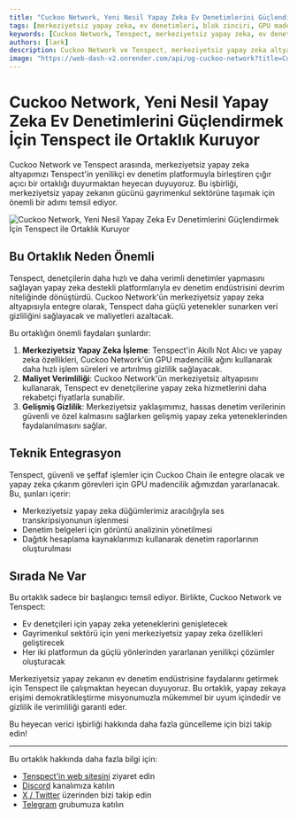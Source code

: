 ```yaml
---
title: "Cuckoo Network, Yeni Nesil Yapay Zeka Ev Denetimlerini Güçlendirmek İçin Tenspect ile Ortaklık Kuruyor"
tags: [merkeziyetsiz yapay zeka, ev denetimleri, blok zinciri, GPU madenciliği, gayrimenkul teknolojisi]
keywords: [Cuckoo Network, Tenspect, merkeziyetsiz yapay zeka, ev denetimi, blok zinciri, GPU madenciliği, yapay zeka altyapısı]
authors: [lark]
description: Cuckoo Network ve Tenspect, merkeziyetsiz yapay zeka altyapısını entegre ederek ev denetim endüstrisini devrim niteliğinde dönüştürmek, gizliliği artırmak ve blok zinciri ve GPU madenciliği teknolojisi aracılığıyla maliyetleri azaltmak için ortaklık kuruyor.
image: "https://web-dash-v2.onrender.com/api/og-cuckoo-network?title=Cuckoo%20Network%2C%20Yeni%20Nesil%20Yapay%20Zeka%20Ev%20Denetimlerini%20G%C3%BC%C3%A7lendirmek%20%C4%B0%C3%A7in%20Tenspect%20ile%20Ortakl%C4%B1k%20Kuruyor"
---
```


# Cuckoo Network, Yeni Nesil Yapay Zeka Ev Denetimlerini Güçlendirmek İçin Tenspect ile Ortaklık Kuruyor

Cuckoo Network ve Tenspect arasında, merkeziyetsiz yapay zeka altyapımızı Tenspect'in yenilikçi ev denetim platformuyla birleştiren çığır açıcı bir ortaklığı duyurmaktan heyecan duyuyoruz. Bu işbirliği, merkeziyetsiz yapay zekanın gücünü gayrimenkul sektörüne taşımak için önemli bir adımı temsil ediyor.

![Cuckoo Network, Yeni Nesil Yapay Zeka Ev Denetimlerini Güçlendirmek İçin Tenspect ile Ortaklık Kuruyor](https://web-dash-v2.onrender.com/api/og-cuckoo-network?title=Cuckoo%20Network%2C%20Yeni%20Nesil%20Yapay%20Zeka%20Ev%20Denetimlerini%20G%C3%BC%C3%A7lendirmek%20%C4%B0%C3%A7in%20Tenspect%20ile%20Ortakl%C4%B1k%20Kuruyor)

## Bu Ortaklık Neden Önemli

Tenspect, denetçilerin daha hızlı ve daha verimli denetimler yapmasını sağlayan yapay zeka destekli platformlarıyla ev denetim endüstrisini devrim niteliğinde dönüştürdü. Cuckoo Network'ün merkeziyetsiz yapay zeka altyapısıyla entegre olarak, Tenspect daha güçlü yetenekler sunarken veri gizliliğini sağlayacak ve maliyetleri azaltacak.

Bu ortaklığın önemli faydaları şunlardır:

1. **Merkeziyetsiz Yapay Zeka İşleme**: Tenspect'in Akıllı Not Alıcı ve yapay zeka özellikleri, Cuckoo Network'ün GPU madencilik ağını kullanarak daha hızlı işlem süreleri ve artırılmış gizlilik sağlayacak.
2. **Maliyet Verimliliği**: Cuckoo Network'ün merkeziyetsiz altyapısını kullanarak, Tenspect ev denetçilerine yapay zeka hizmetlerini daha rekabetçi fiyatlarla sunabilir.
3. **Gelişmiş Gizlilik**: Merkeziyetsiz yaklaşımımız, hassas denetim verilerinin güvenli ve özel kalmasını sağlarken gelişmiş yapay zeka yeteneklerinden faydalanılmasını sağlar.

## Teknik Entegrasyon

Tenspect, güvenli ve şeffaf işlemler için Cuckoo Chain ile entegre olacak ve yapay zeka çıkarım görevleri için GPU madencilik ağımızdan yararlanacak. Bu, şunları içerir:

- Merkeziyetsiz yapay zeka düğümlerimiz aracılığıyla ses transkripsiyonunun işlenmesi
- Denetim belgeleri için görüntü analizinin yönetilmesi
- Dağıtık hesaplama kaynaklarımızı kullanarak denetim raporlarının oluşturulması

## Sırada Ne Var

Bu ortaklık sadece bir başlangıcı temsil ediyor. Birlikte, Cuckoo Network ve Tenspect:

- Ev denetçileri için yapay zeka yeteneklerini genişletecek
- Gayrimenkul sektörü için yeni merkeziyetsiz yapay zeka özellikleri geliştirecek
- Her iki platformun da güçlü yönlerinden yararlanan yenilikçi çözümler oluşturacak

Merkeziyetsiz yapay zekanın ev denetim endüstrisine faydalarını getirmek için Tenspect ile çalışmaktan heyecan duyuyoruz. Bu ortaklık, yapay zekaya erişimi demokratikleştirme misyonumuzla mükemmel bir uyum içindedir ve gizlilik ile verimliliği garanti eder.

Bu heyecan verici işbirliği hakkında daha fazla güncelleme için bizi takip edin!

------

Bu ortaklık hakkında daha fazla bilgi için:

- [Tenspect'in web sitesini](https://tenspect.com) ziyaret edin
- [Discord](https://cuckoo.network/dc) kanalımıza katılın
- [X / Twitter](https://cuckoo.network/x) üzerinden bizi takip edin
- [Telegram](https://cuckoo.network/tg) grubumuza katılın